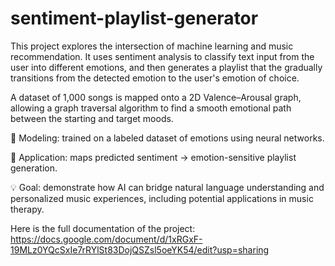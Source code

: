 # sentiment-playlist-generator

This project explores the intersection of machine learning and music recommendation.
It uses sentiment analysis to classify text input from the user into different emotions, and then generates a playlist that the gradually transitions from the detected emotion to the user's emotion of choice.

A dataset of 1,000 songs is mapped onto a 2D Valence–Arousal graph, allowing a graph traversal algorithm to find a smooth emotional path between the starting and target moods.

🧠 Modeling: trained on a labeled dataset of emotions using neural networks.

🎵 Application: maps predicted sentiment → emotion-sensitive playlist generation.

💡 Goal: demonstrate how AI can bridge natural language understanding and personalized music experiences, including potential applications in music therapy.

Here is the full documentation of the project: https://docs.google.com/document/d/1xRGxF-19MLz0YQcSxIe7rRYlSt83DojQSZsl5oeYK54/edit?usp=sharing
